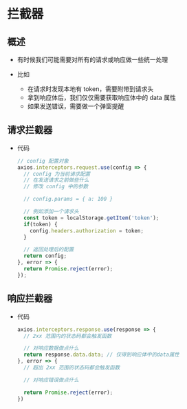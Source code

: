 # 拦截器

## 概述

+ 有时候我们可能需要对所有的请求或响应做一些统一处理

+ 比如

  + 在请求时发现本地有 token，需要附带到请求头
  + 拿到响应体后，我们仅仅需要获取响应体中的 data 属性
  + 如果发送错误，需要做一个弹窗提醒

## 请求拦截器

+ 代码

  ```js
  // config 配置对象
  axios.interceptors.request.use(config => {
    // config 为当前请求配置
    // 在发送请求之前做些什么
    // 修改 config 中的参数

    // config.params = { a: 100 }

    // 例如添加一个请求头
    const token = localStorage.getItem('token');
    if(token) {
      config.headers.authorization = token;
    }

    // 返回处理后的配置
    return config;
  }, error => {
    return Promise.reject(error);
  });
  ```

## 响应拦截器

+ 代码

  ```js
  axios.interceptors.response.use(response => {
    // 2xx 范围内的状态码都会触发函数

    // 对响应数据做点什么
    return response.data.data; // 仅得到响应体中的data属性
  }, error => {
    // 超出 2xx 范围的状态码都会触发函数

    // 对响应错误做点什么

    return Promise.reject(error);
  })
  ```

